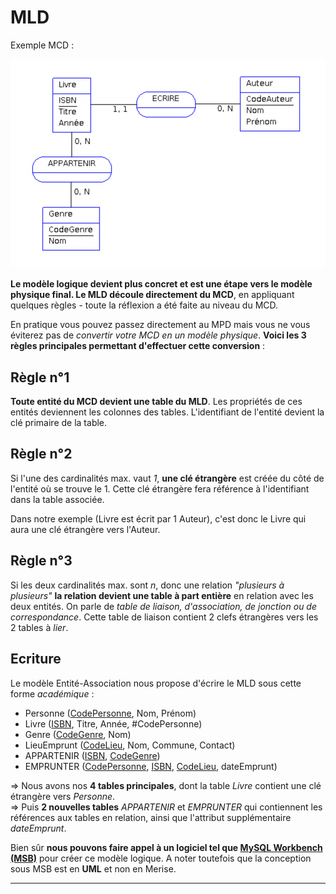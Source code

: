 # MLD

Exemple MCD :

![](./MCD.png)

**Le modèle logique devient plus concret et est une étape vers le modèle physique final. Le MLD découle directement du MCD**, en appliquant quelques règles - toute la réflexion a été faite au niveau du MCD.

En pratique vous pouvez passez directement au MPD mais vous ne vous éviterez pas de *convertir votre MCD en un modèle physique*. **Voici les 3 règles principales permettant d'effectuer cette conversion** :

## Règle n°1

**Toute entité du MCD devient une table du MLD**. Les propriétés de ces entités deviennent les colonnes des tables. L'identifiant de l'entité devient la clé primaire de la table.

## Règle n°2

Si l'une des cardinalités max. vaut _1_, **une clé étrangère** est créée du côté de l'entité où se trouve le 1. Cette clé étrangère fera référence à l'identifiant dans la table associée.

Dans notre exemple (Livre est écrit par 1 Auteur), c'est donc le Livre qui aura une clé étrangère vers l'Auteur.



## Règle n°3

Si les deux cardinalités max. sont _n_, donc une relation _"plusieurs à plusieurs"_ **la relation devient une table à part entière** en relation avec les deux entités. On parle de *table de liaison, d'association, de jonction ou de correspondance*. Cette table de liaison contient 2 clefs étrangères vers les 2 tables à _lier_.

## Ecriture

Le modèle Entité-Association nous propose d'écrire le MLD sous cette forme _académique_ :

- Personne (<u>CodePersonne</u>, Nom, Prénom)
- Livre (<u>ISBN</u>, Titre, Année, #CodePersonne)
- Genre (<u>CodeGenre</u>, Nom)
- LieuEmprunt (<u>CodeLieu</u>, Nom, Commune, Contact)
- APPARTENIR (<u>ISBN</u>, <u>CodeGenre</u>)
- EMPRUNTER (<u>CodePersonne</u>, <u>ISBN</u>, <u>CodeLieu</u>, dateEmprunt)

=> Nous avons nos **4 tables principales**, dont la table _Livre_ contient une clé étrangère vers _Personne_.  
=> Puis **2 nouvelles tables** _APPARTENIR_ et _EMPRUNTER_ qui contiennent les références aux tables en relation, ainsi que l'attribut supplémentaire _dateEmprunt_.

Bien sûr **nous pouvons faire appel à un logiciel tel que [MySQL Workbench (MSB)](https://www.mysql.com/fr/products/workbench/)** pour créer ce modèle logique. A noter toutefois que la conception sous MSB est en **UML** et non en Merise.

---